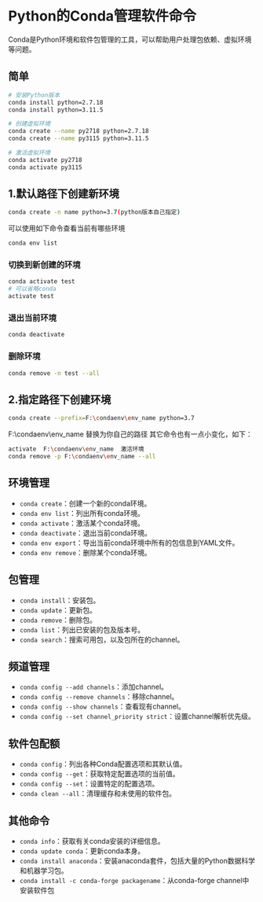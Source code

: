 # Python的Conda管理软件命令

Conda是Python环境和软件包管理的工具，可以帮助用户处理包依赖、虚拟环境等问题。

## 简单

```bash
# 安装Python版本
conda install python=2.7.18
conda install python=3.11.5

# 创建虚拟环境
conda create --name py2718 python=2.7.18
conda create --name py3115 python=3.11.5

# 激活虚拟环境
conda activate py2718
conda activate py3115
```

## 1.默认路径下创建新环境

```bash
conda create -n name python=3.7(python版本自己指定)
```

可以使用如下命令查看当前有哪些环境

```bash
conda env list
```

### 切换到新创建的环境

```bash
conda activate test  
# 可以省略conda
activate test  
```

### 退出当前环境

```bash
conda deactivate
```

### 删除环境

```bash
conda remove -n test --all
```

## 2.指定路径下创建环境

```bash
conda create --prefix=F:\condaenv\env_name python=3.7 
```

F:\condaenv\env_name 替换为你自己的路径
其它命令也有一点小变化，如下：

```bash
activate  F:\condaenv\env_name  激活环境
conda remove -p F:\condaenv\env_name --all 
```

## 环境管理

- `conda create`：创建一个新的conda环境。
- `conda env list`：列出所有conda环境。
- `conda activate`：激活某个conda环境。
- `conda deactivate`：退出当前conda环境。
- `conda env export`：导出当前conda环境中所有的包信息到YAML文件。
- `conda env remove`：删除某个conda环境。

## 包管理

- `conda install`：安装包。
- `conda update`：更新包。
- `conda remove`：删除包。
- `conda list`：列出已安装的包及版本号。
- `conda search`：搜索可用包，以及包所在的channel。

## 频道管理

- `conda config --add channels`：添加channel。
- `conda config --remove channels`：移除channel。
- `conda config --show channels`：查看现有channel。
- `conda config --set channel_priority strict`：设置channel解析优先级。

## 软件包配额

- `conda config`：列出各种Conda配置选项和其默认值。
- `conda config --get`：获取特定配置选项的当前值。
- `conda config --set`：设置特定的配置选项。
- `conda clean --all`：清理缓存和未使用的软件包。

## 其他命令

- `conda info`：获取有关conda安装的详细信息。
- `conda update conda`：更新conda本身。
- `conda install anaconda`：安装anaconda套件，包括大量的Python数据科学和机器学习包。
- `conda install -c conda-forge packagename`：从conda-forge channel中安装软件包